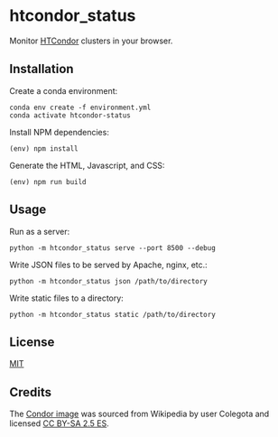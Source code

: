 # htcondor_status

Monitor [HTCondor][] clusters in your browser.

[HTCondor]: https://research.cs.wisc.edu/htcondor/

## Installation

Create a conda environment:

```
conda env create -f environment.yml
conda activate htcondor-status
```

Install NPM dependencies:

```
(env) npm install
```

Generate the HTML, Javascript, and CSS:

```
(env) npm run build
```

## Usage

Run as a server:

```
python -m htcondor_status serve --port 8500 --debug
```

Write JSON files to be served by Apache, nginx, etc.:

```
python -m htcondor_status json /path/to/directory
```

Write static files to a directory:

```
python -m htcondor_status static /path/to/directory
```

## License

[MIT](LICENSE)

## Credits

The [Condor image][] was sourced from Wikipedia by user Colegota and licensed
[CC BY-SA 2.5 ES](https://creativecommons.org/licenses/by-sa/2.5/es/deed.en).

[Condor image]: https://en.wikipedia.org/wiki/File:Colca-condor-c03.jpg
